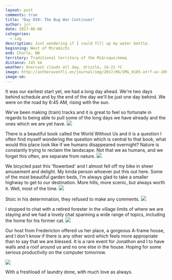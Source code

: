 ```yaml
---
layout: post
comments: true
title: "Day 039: The Bug War Continues"
author: jcr
date: 2017-06-08
categories:
  - Log
description: Just wondering if I could fill up my water bottle.
beginning: West of Miramichi
end: Charlo, NB
territory: Traditional territory of the Mi&rsquo;kmaq 
distance: 145 km
weather: Overcast clouds all day, drizzle, 16-21 ºC 
image: http://astheravenfli.es/journal/img/2017/06/IMG_9185-atrf-ac-2000-web.jpg
image-sm:
---
```


It was our earliest start yet, we had a long day ahead. We're two days behind schedule and by the end of the day we'll be just one day behind. We were on the road by 6:45 AM, rising with the sun.

We've been making (train) tracks and it is great to feel so fortunate in regards to being able to pull some of the long days we have already and the ones which we are yet have.
<img src="http://astheravenfli.es/journal/img/2017/06/IMG_9186-atrf-ac-2000-web.jpg">

There is a beautiful book called the World Without Us and it is a question I often find myself wondering the question which is central to that book, what would this place look like if we humans disappeared overnight? Nature is constantly trying to reclaim the landscape. Not that we as humans, and we forget this often, are separate from nature. 
<img src="http://astheravenfli.es/journal/img/2017/06/IMG_9190-atrf-ac-2000-web.jpg">

We bicycled past this 'flowerbed' and I almost fell off my bike in sheer amusement and delight. My kinda person whoever put this out here. Some of the most beautiful garden beds, I'm always glad to take a smaller highway to get to our destination. More hills, more scenic, but always worth it. Well, most of the time. 
<img src="http://astheravenfli.es/journal/img/2017/06/IMG_9191-atrf-ac-2000-web.jpg">

Stoic in his determination, they refused to make any comments.
<img src="http://astheravenfli.es/journal/img/2017/06/IMG_9194-atrf-ac-2000-web.jpg">

I stopped to chat with a retired forester in the village limits of where we are staying and we had a lovely chat spanning a wide range of topics, including the home for his former cat.
<img src="http://astheravenfli.es/journal/img/2017/06/IMG_9197-atrf-ac-2000-web.jpg">

Our host from Fredericton offered us her place, a gorgeous A-frame house, and I don't know if there is any other word which feels more appropriate than to say that we are blessed. It is a rare event for Jonathon and I to have walls and a roof around us and no one else in the house. Hoping for some serious productivity on the computer tomorrow.

<img src="http://astheravenfli.es/journal/img/2017/06/IMG_9215-atrf-ac-2000-web.jpg">

With a freshload of laundry done, with much love as always.